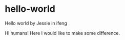 # hello-world
Hello world by Jessie in ifeng

Hi humans!
Here I would like to make some difference.
